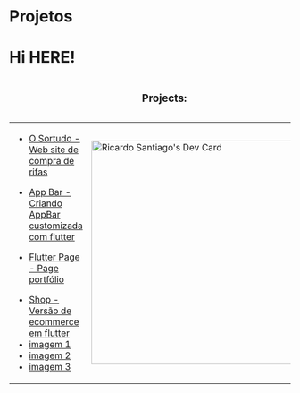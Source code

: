 # Projetos
<h1>Hi HERE!</h1>
<table><thead>
<tr>
  <caption><h3 ceter>Projects:</h3></caption>
  </tr>
  </thead>
  <tbody>
  <tr>
    <td>
    <ul>
      <li><a href="https://github.com/r-1c4rd0/Projetos/tree/master/sortudo">O Sortudo - Web site de compra de rifas</a></li>
      </ul>
      <ul>
      <li><a href="https://github.com/r-1c4rd0/Projetos/tree/master/flutter_appbar">App Bar  - Criando AppBar customizada com flutter</a></li>
      </ul>
      <ul>
        <li><a href="https://github.com/r-1c4rd0/Projetos/tree/master/FlutterPortfolio-main">Flutter Page -  Page portfólio</a></li>
      </ul>
      <ul>
        <li><a href="https://github.com/r-1c4rd0/Projetos/tree/master/shop">Shop - Versão de ecommerce em flutter</a></li>
        <li><a href="https://github.com/r-1c4rd0/codeTrabalho/blob/master/shop1.png">imagem 1</li>
        <li><a href="https://github.com/r-1c4rd0/codeTrabalho/blob/master/shop2.png">imagem 2</li>
        <li><a href="https://github.com/r-1c4rd0/codeTrabalho/blob/master/shop3.png">imagem 3</li>
      </ul>         
    </td>
  <td>
    <a href="https://app.daily.dev/Ricardo_Santi"><img src="https://api.daily.dev/devcards/d1a61fb9b3f546d287067e2833651c2f.png?r=z27" width="400" alt="Ricardo Santiago's Dev Card"/></a>
    </td>
</tr>
    </tbody>
 </table>

